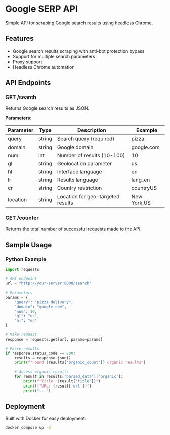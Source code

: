 # Google SERP API

Simple API for scraping Google search results using headless Chrome.

## Features

- Google search results scraping with anti-bot protection bypass
- Support for multiple search parameters
- Proxy support
- Headless Chrome automation

## API Endpoints

### GET /search

Returns Google search results as JSON.

**Parameters:**

| Parameter | Type   | Description                      | Example          |
|-----------|--------|----------------------------------|------------------|
| query     | string | Search query (required)          | pizza            |
| domain    | string | Google domain                    | google.com       |
| num       | int    | Number of results (10-100)       | 10               |
| gl        | string | Geolocation parameter            | us               |
| hl        | string | Interface language               | en               |
| lr        | string | Results language                 | lang_en          |
| cr        | string | Country restriction              | countryUS        |
| location  | string | Location for geo-targeted results| New York,US      |

### GET /counter

Returns the total number of successful requests made to the API.

## Sample Usage

### Python Example

```python
import requests

# API endpoint
url = "http://your-server:8000/search"

# Parameters
params = {
    "query": "pizza delivery",
    "domain": "google.com",
    "num": 10,
    "gl": "us",
    "hl": "en"
}

# Make request
response = requests.get(url, params=params)

# Parse results
if response.status_code == 200:
    results = response.json()
    print(f"Found {results['organic_count']} organic results")
    
    # Access organic results
    for result in results['parsed_data']['organic']:
        print(f"Title: {result['title']}")
        print(f"URL: {result['url']}")
        print("---")
```

## Deployment

Built with Docker for easy deployment:

```bash
docker compose up -d
``` 